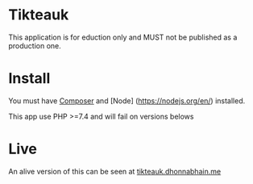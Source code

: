 # Tikteauk

This application is for eduction only and MUST not be published as a production one.

# Install

You must have [Composer](https://getcomposer.org) and [Node] (https://nodejs.org/en/) installed.

This app use PHP >=7.4 and will fail on versions belows

# Live
An alive version of this can be seen at [tikteauk.dhonnabhain.me](https://tikteauk.dhonnabhain.me)